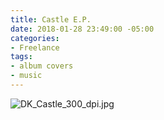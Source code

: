 ```yaml
---
title: Castle E.P.
date: 2018-01-28 23:49:00 -05:00
categories:
- Freelance
tags:
- album covers
- music
---
```


![DK_Castle_300_dpi.jpg](/uploads/DK_Castle_300_dpi.jpg)